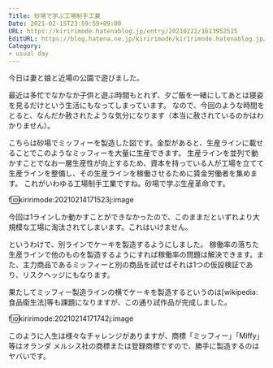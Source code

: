 ```yaml
---
Title: 砂場で学ぶ工場制手工業
Date: 2021-02-15T23:59:59+09:00
URL: https://kiririmode.hatenablog.jp/entry/20210222/1613952515
EditURL: https://blog.hatena.ne.jp/kiririmode/kiririmode.hatenablog.jp/atom/entry/26006613694815860
Category: 
- usual day
---
```


今日は妻と娘と近場の公園で遊びました。

最近は多忙でなかなか子供と遊ぶ時間もとれず、夕ご飯を一緒にしてあとは寝姿を見るだけという生活にもなってしまっています。
なので、今回のような時間をとると、なんだか赦されたような気分になります（本当に赦されているのかはわかりません）。

こちらは砂場でミッフィーを製造した図です。金型があると、生産ラインに載せることでこのようなミッフィーを大量に生産できます。
生産ラインを並列で動かすことでなお一層生産性が向上するため、資本を持っている人が工場を立てて生産ラインを整備し、その生産ラインを稼働させるために賃金労働者を集めます。
これがいわゆる工場制手工業ですね。砂場で学ぶ生産革命です。

f:id:kiririmode:20210214171523j:image

今回は1ラインしか動かすことができなかったので、このままだといずれより大規模な工場に淘汰されてしまいます。これはいけません。

というわけで、別ラインでケーキを製造するようにしました。
稼働率の落ちた生産ラインで他のものを製造するようにすれば稼働率の問題は解決できます。また、主力商品であるミッフィーと別の商品を試せばそれは1つの仮設検証であり、リスクヘッジにもなります。

果たしてミッフィー製造ラインの横でケーキを製造するというのは[wikipedia:食品衛生法]等も課題になりますが、この通り試作品が完成しました。

f:id:kiririmode:20210214171742j:image

このように人生は様々なチャレンジがありますが、商標「ミッフィー」「Miffy」等はオランダ メルシス社の商標または登録商標ですので、勝手に製造するのはヤバいです。
